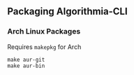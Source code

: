 Packaging Algorithmia-CLI
-------------------------

### Arch Linux Packages
Requires `makepkg` for Arch

```
make aur-git
make aur-bin
```

